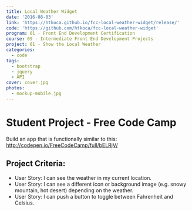 ```yaml
---
title: Local Weather Widget
date: '2016-08-03'
link: 'https://htkoca.github.io/fcc-local-weather-widget/release/'
code: 'https://github.com/htkoca/fcc-local-weather-widget'
program: 01 - Front End Development Certification
course: 09 - Intermediate Front End Development Projects
project: 01 - Show the Local Weather
categories:
  - code
tags:
  - bootstrap
  - jquery
  - API
cover: cover.jpg
photos:
  - mockup-mobile.jpg
---
```

# Student Project - Free Code Camp
Build an app that is functionally similar to this: http://codepen.io/FreeCodeCamp/full/bELRjV/

## Project Criteria:
* User Story: I can see the weather in my current location.
* User Story: I can see a different icon or background image (e.g. snowy mountain, hot desert) depending on the weather.
* User Story: I can push a button to toggle between Fahrenheit and Celsius.
